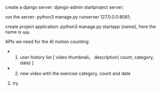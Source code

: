 create a django server: django-admin startproject server;

run the server: python3 manage.py runserver 127.0.0.0:8081;

create project application: python3 manage.py startapp {name}, here the name is `app`.

APIs we need for the AI motion counting: 

- 1. user history list [ video thumbnail， description( count, category, date) ]
- 2. new video with the exercise category, count and date
2. try
